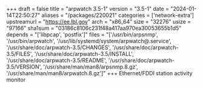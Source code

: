 +++
draft = false
title = "arpwatch 3.5-1"
version = "3.5-1"
date = "2024-01-14T22:50:27"
aliases = "/packages/220021"
categories = ['network-extra']
upstreamurl = "https://ee.lbl.gov"
arch = "x86_64"
size = "32276"
usize = "97166"
sha1sum = "03186c8106c231f48a417aa970ea30053655b1d5"
depends = "['libpcap', 'postfix']"
files = "['/usr/bin/arpsnmp', '/usr/bin/arpwatch', '/usr/lib/systemd/system/arpwatch@.service', '/usr/share/doc/arpwatch-3.5/CHANGES', '/usr/share/doc/arpwatch-3.5/FILES', '/usr/share/doc/arpwatch-3.5/INSTALL', '/usr/share/doc/arpwatch-3.5/README', '/usr/share/doc/arpwatch-3.5/VERSION', '/usr/share/man/man8/arpsnmp.8.gz', '/usr/share/man/man8/arpwatch.8.gz']"
+++
Ethernet/FDDI station activity monitor